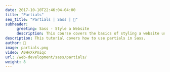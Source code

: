 ```yaml
---
date: 2017-10-10T22:46:04-04:00
title: "Partials"
seo_title: "Partials | Sass | 🦒"
subheader:
     greeting: Sass - Style a Website
     description: This course covers the basics of styling a website using Sass. Work your way through the videos/articles and I'll teach you everything you need to know to style a basic website!
description: This tutorial covers how to use partials in Sass.
author: 🦒
image: partials.png
video: A0HvXkPmiqc
url: /web-development/sass/partials/
weight: 8
---
```


